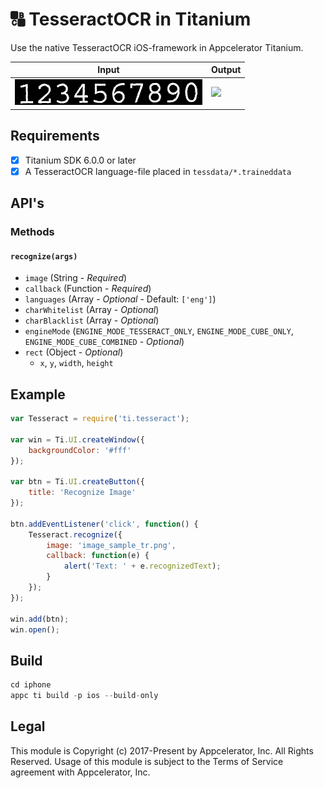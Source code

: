 # 🔠 TesseractOCR in Titanium
Use the native TesseractOCR iOS-framework in Appcelerator Titanium.

| Input | Output |
|-------|--------|
|<img src="./example/image_sample_tr.png" width="300" alt="Example Image" />|<img src="https://abload.de/img/simulatorscreenshot04gtsct.png" width="300" />|

## Requirements
- [x] Titanium SDK 6.0.0 or later
- [x] A TesseractOCR language-file placed in `tessdata/*.traineddata`

## API's

### Methods

#### `recognize(args)`
- `image` (String - _Required_)
- `callback` (Function - _Required_)
- `languages` (Array<String> - _Optional_ - Default: `['eng']`)
- `charWhitelist` (Array<String> - _Optional_)
- `charBlacklist` (Array<String> - _Optional_)
- `engineMode` (`ENGINE_MODE_TESSERACT_ONLY`, `ENGINE_MODE_CUBE_ONLY`, `ENGINE_MODE_CUBE_COMBINED` - _Optional_)
- `rect` (Object - _Optional_)
  - `x`, `y`, `width`, `height`

## Example
```js
var Tesseract = require('ti.tesseract');

var win = Ti.UI.createWindow({
    backgroundColor: '#fff'
});

var btn = Ti.UI.createButton({
    title: 'Recognize Image'
});

btn.addEventListener('click', function() {
    Tesseract.recognize({
        image: 'image_sample_tr.png',
        callback: function(e) {
            alert('Text: ' + e.recognizedText);
        }
    });
});

win.add(btn);
win.open();
```

## Build
```js
cd iphone
appc ti build -p ios --build-only
```

## Legal

This module is Copyright (c) 2017-Present by Appcelerator, Inc. All Rights Reserved. 
Usage of this module is subject to the Terms of Service agreement with Appcelerator, Inc.  
